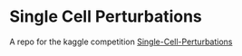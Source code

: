 # Single Cell Perturbations

A repo for the kaggle competition [Single-Cell-Perturbations](https://www.kaggle.com/competitions/open-problems-single-cell-perturbations/data?select=multiome_var_meta.csv)
